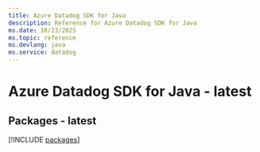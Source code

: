 ```yaml
---
title: Azure Datadog SDK for Java
description: Reference for Azure Datadog SDK for Java
ms.date: 10/23/2025
ms.topic: reference
ms.devlang: java
ms.service: datadog
---
```

# Azure Datadog SDK for Java - latest
## Packages - latest
[!INCLUDE [packages](datadog-index.md)]